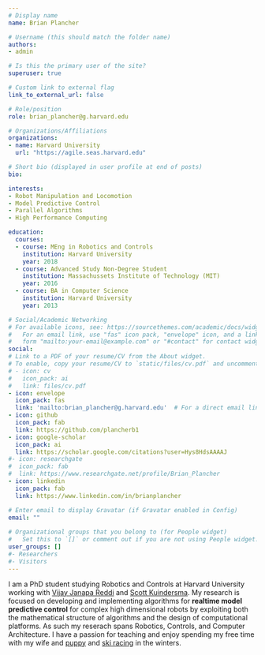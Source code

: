 ```yaml
---
# Display name
name: Brian Plancher

# Username (this should match the folder name)
authors:
- admin

# Is this the primary user of the site?
superuser: true

# Custom link to external flag
link_to_external_url: false

# Role/position
role: brian_plancher@g.harvard.edu

# Organizations/Affiliations
organizations:
- name: Harvard University
  url: "https://agile.seas.harvard.edu"

# Short bio (displayed in user profile at end of posts)
bio:

interests:
- Robot Manipulation and Locomotion
- Model Predictive Control
- Parallel Algorithms
- High Performance Computing

education:
  courses:
  - course: MEng in Robotics and Controls
    institution: Harvard University
    year: 2018
  - course: Advanced Study Non-Degree Student
    institution: Massachussets Institute of Technology (MIT)
    year: 2016
  - course: BA in Computer Science
    institution: Harvard University
    year: 2013

# Social/Academic Networking
# For available icons, see: https://sourcethemes.com/academic/docs/widgets/#icons
#   For an email link, use "fas" icon pack, "envelope" icon, and a link in the
#   form "mailto:your-email@example.com" or "#contact" for contact widget.
social:
# Link to a PDF of your resume/CV from the About widget.
# To enable, copy your resume/CV to `static/files/cv.pdf` and uncomment the lines below.  
# - icon: cv
#   icon_pack: ai
#   link: files/cv.pdf
- icon: envelope
  icon_pack: fas
  link: 'mailto:brian_plancher@g.harvard.edu'  # For a direct email link, use "mailto:test@example.org".
- icon: github
  icon_pack: fab
  link: https://github.com/plancherb1
- icon: google-scholar
  icon_pack: ai
  link: https://scholar.google.com/citations?user=Hys8HdsAAAAJ
#- icon: researchgate
#  icon_pack: fab
#  link: https://www.researchgate.net/profile/Brian_Plancher
- icon: linkedin
  icon_pack: fab
  link: https://www.linkedin.com/in/brianplancher

# Enter email to display Gravatar (if Gravatar enabled in Config)
email: ""
  
# Organizational groups that you belong to (for People widget)
#   Set this to `[]` or comment out if you are not using People widget.  
user_groups: []
#- Researchers
#- Visitors
---
```


I am a PhD student studying Robotics and Controls at Harvard University working with [Vijay Janapa Reddi](https://scholar.harvard.edu/vijay-janapa-reddi/home) and [Scott Kuindersma](https://scottk.seas.harvard.edu). My research is focused on developing and implementing algorithms for **realtime model predictive control** for complex high dimensional robots by exploiting both the mathematical structure of algorithms and the design of computational platforms. As such my reserach spans Robotics, Controls, and Computer Architecture. I have a passion for teaching and enjoy spending my free time with my wife and [puppy](https://www.instagram.com/alvinkplancher/) and [ski racing](http://nemasters.org/) in the winters.